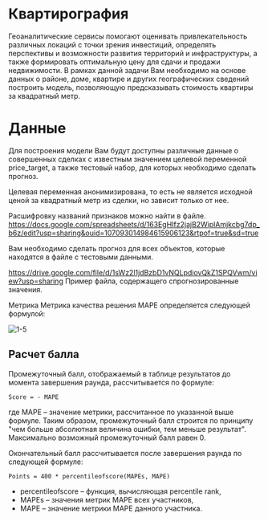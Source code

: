 # Квартирография

Геоаналитические сервисы помогают оценивать привлекательность различных локаций с точки зрения инвестиций, определять перспективы и возможности развития территорий и инфраструктуры, а также формировать оптимальную цену для сдачи и продажи недвижимости. 
В рамках данной задачи Вам необходимо на основе данных о районе, доме, квартире и других географических сведений построить модель, позволяющую предсказывать стоимость квартиры за квадратный метр.

# Данные
Для построения модели Вам будут доступны различные данные о совершенных сделках с известным значением целевой переменной price_target, а также тестовый набор, для которых необходимо сделать прогноз.

Целевая переменная анонимизирована, то есть не является исходной ценой за квадратный метр из сделки, но зависит только от нее.

Расшифровку названий признаков можно найти в файле. https://docs.google.com/spreadsheets/d/163EgHIfz2jajB2WiplAmjkcbg7dp_b6z/edit?usp=sharing&ouid=107093014984615906123&rtpof=true&sd=true

Вам необходимо сделать прогноз для всех объектов, которые находятся в файле с тестовыми данными. 

https://drive.google.com/file/d/1sWz2l1jdBzbD1vNQLpdiovQkZ1SPQVwm/view?usp=sharing Пример файла, содержащего спрогнозированные значения.

Метрика
Метрика качества решения MAPE определяется следующей формулой:

![1-5](https://github.com/user-attachments/assets/64f0036c-f143-4803-b264-5f3d5cacce5a)

## Расчет балла

Промежуточный балл, отображаемый в таблице результатов до момента завершения раунда, рассчитывается по формуле:
```
Score = - MAPE
```
где MAPE – значение метрики, рассчитанное по указанной выше формуле.
Таким образом, промежуточный балл строится по принципу "чем больше абсолютная величина ошибки, тем меньше результат". Максимально возможный промежуточный балл равен 0.

Окончательный балл рассчитывается после завершения раунда по следующей формуле:
```
Points = 400 * percentileofscore(MAPEs, MAPE)
```

- percentileofscore – функция, вычисляющая percentile rank,
- MAPEs – значения метрик MAPE всех участников,
- MAPE – значение метрики MAPE данного участника.
